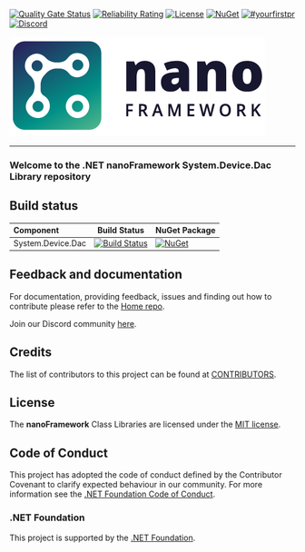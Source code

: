 [![Quality Gate Status](https://sonarcloud.io/api/project_badges/measure?project=nanoframework_lib-System.Devices.Dac&metric=alert_status)](https://sonarcloud.io/dashboard?id=nanoframework_lib-System.Devices.Dac) [![Reliability Rating](https://sonarcloud.io/api/project_badges/measure?project=nanoframework_lib-System.Devices.Dac&metric=reliability_rating)](https://sonarcloud.io/dashboard?id=nanoframework_lib-System.Devices.Dac) [![License](https://img.shields.io/badge/License-MIT-blue.svg)](LICENSE) [![NuGet](https://img.shields.io/nuget/dt/nanoFramework.System.Device.Dac.svg?label=NuGet&style=flat&logo=nuget)](https://www.nuget.org/packages/nanoFramework.System.Device.Dac/) [![#yourfirstpr](https://img.shields.io/badge/first--timers--only-friendly-blue.svg)](https://github.com/nanoframework/Home/blob/main/CONTRIBUTING.md) [![Discord](https://img.shields.io/discord/478725473862549535.svg?logo=discord&logoColor=white&label=Discord&color=7289DA)](https://discord.gg/gCyBu8T)

![nanoFramework logo](https://raw.githubusercontent.com/nanoframework/Home/main/resources/logo/nanoFramework-repo-logo.png)

-----

### Welcome to the .NET **nanoFramework** System.Device.Dac Library repository

## Build status

| Component | Build Status | NuGet Package |
|:-|---|---|
| System.Device.Dac | [![Build Status](https://dev.azure.com/nanoframework/System.Device.Dac/_apis/build/status/System.Devices.Dac?repoName=nanoframework%2FSystem.Device.Dac&branchName=main)](https://dev.azure.com/nanoframework/System.Device.Dac/_build/latest?definitionId=44&repoName=nanoframework%2FSystem.Device.Dac&branchName=main) | [![NuGet](https://img.shields.io/nuget/v/nanoFramework.System.Device.Dac.svg?label=NuGet&style=flat&logo=nuget)](https://www.nuget.org/packages/nanoFramework.System.Device.Dac/) |

## Feedback and documentation

For documentation, providing feedback, issues and finding out how to contribute please refer to the [Home repo](https://github.com/nanoframework/Home).

Join our Discord community [here](https://discord.gg/gCyBu8T).

## Credits

The list of contributors to this project can be found at [CONTRIBUTORS](https://github.com/nanoframework/Home/blob/main/CONTRIBUTORS.md).

## License

The **nanoFramework** Class Libraries are licensed under the [MIT license](LICENSE.md).

## Code of Conduct

This project has adopted the code of conduct defined by the Contributor Covenant to clarify expected behaviour in our community.
For more information see the [.NET Foundation Code of Conduct](https://dotnetfoundation.org/code-of-conduct).

### .NET Foundation

This project is supported by the [.NET Foundation](https://dotnetfoundation.org).
